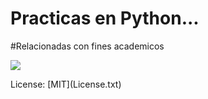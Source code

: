 # Practicas en Python... 
#Relacionadas con fines academicos
   <p align="left">
   <img src="https://img.shields.io/badge/STATUS-EN%20DESAROLLO-green">
   </p>
License: [MIT](License.txt)
